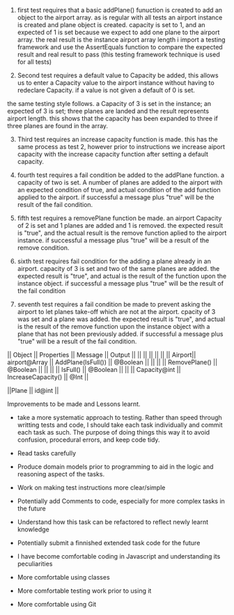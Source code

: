 1. first test requires that a basic addPlane() funuction is created to add an object to the airport array. as is regular with all tests an airport instance is created and plane object is created. capacity is set to 1, and an expected of 1 is set because we expect to add one plane to the airport array. the real result is the instance airport array length
i import a testing framework and use the AssertEquals function to compare the expected result and real result to pass (this testing framework technique is used for all tests)

2. Second test requires a default value to Capacity be added, this allows us to enter a Capacity value to the airport instance without having to redeclare Capacity. if a value is not given a default of 0 is set.

the same testing style follows. a Capacity of 3 is set in the instance; an expected of 3 is set; three planes are landed and the result represents airport length. this shows that the capacity has been expanded to three if three planes are found in the array.

3. Third test requires an increase capacity function is made. this has the same process as test 2, however prior to instructions we increase aiport capacity with the increase capacity function after setting a default capacity.

4. fourth test requires a fail condition be added to the addPlane function. a capacity of two is set. A number of planes are added to the airport with an expected condition of true, and actual condition of the add function applied to the airport. if successful a message plus "true" will be the result of the fail condition. 

5. fifth test requires a removePlane function be made. an airport Capacity of 2 is set and 1 planes are added and 1 is removed. the expected result is "true", and the actual result is the remove function aplied to the airport instance. if successful a message plus "true" will be a result of the remove condition.

6. sixth test requires fail condition for the adding a plane already in an airport. capacity of 3 is set and two of the same planes are added. the expected result is "true", and actual is the result of the function upon the instance object. if successful a message plus "true" will be the result of the fail condition

7. seventh test requires a fail condition be made to prevent asking the airport to let planes take-off which are not at the airport. cpacity of 3 was set and a plane was added. the expected result is "true", and actual is the result of the remove function upon the instance object with a plane that has not been previously added. if successful a message plus "true" will be a result of the fail condition.


|| Object ||  Properties     || Message            || Output        ||
||        ||                 ||                    ||               ||
|| Airport||  airport@Array  || AddPlane(IsFull()) || @Boolean      ||
||        ||                 || RemovePlane()      || @Boolean      ||
||        ||                 || IsFull()           || @Boolean      ||
||        ||   Capacity@int  || IncreaseCapacity() || @Int          ||

||Plane   || id@int          ||                  






Improvements to be made and Lessons learnt.

- take a more systematic approach to testing. Rather than speed through writting tests and code, I should take each task individually and commit each task as such. The purpose of doing things this way it to avoid confusion, procedural errors, and keep code tidy. 
- Read tasks carefully
- Produce domain models prior to programming to aid in the logic and reasoning aspect of the tasks.
- Work on making test instructions more clear/simple 
- Potentially add Comments to code, especially for more complex tasks in the future
- Understand how this task can be refactored to reflect newly learnt knowledge
- Potentially submit a finnished extended task code for the future

- I have become comfortable coding in Javascript and understanding its peculiarities 
- More comfortable using classes 
- More comfortable testing work prior to using it 
- More comfortable using Git
